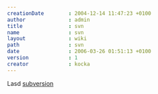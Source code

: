 ```yaml
---
creationDate        : 2004-12-14 11:47:23 +0100 
author              : admin 
title               : svn 
name                : svn 
layout              : wiki 
path                : svn 
date                : 2006-03-26 01:51:13 +0100 
version             : 1 
creator             : kocka 
---
```

Lasd [subversion](subversion.html)
